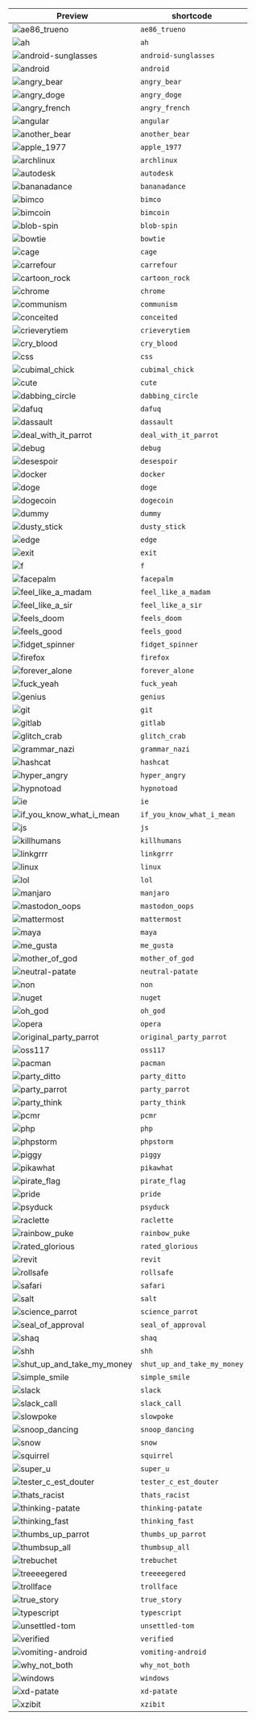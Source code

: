 | Preview | shortcode |
|---------|-----------|
| ![ae86_trueno](./output/ae86_trueno.jpg) | `ae86_trueno` |
| ![ah](./output/ah.png) | `ah` |
| ![android-sunglasses](./output/android-sunglasses.gif) | `android-sunglasses` |
| ![android](./output/android.png) | `android` |
| ![angry_bear](./output/angry_bear.png) | `angry_bear` |
| ![angry_doge](./output/angry_doge.png) | `angry_doge` |
| ![angry_french](./output/angry_french.png) | `angry_french` |
| ![angular](./output/angular.png) | `angular` |
| ![another_bear](./output/another_bear.png) | `another_bear` |
| ![apple_1977](./output/apple_1977.png) | `apple_1977` |
| ![archlinux](./output/archlinux.png) | `archlinux` |
| ![autodesk](./output/autodesk.png) | `autodesk` |
| ![bananadance](./output/bananadance.gif) | `bananadance` |
| ![bimco](./output/bimco.png) | `bimco` |
| ![bimcoin](./output/bimcoin.png) | `bimcoin` |
| ![blob-spin](./output/blob-spin.png) | `blob-spin` |
| ![bowtie](./output/bowtie.png) | `bowtie` |
| ![cage](./output/cage.png) | `cage` |
| ![carrefour](./output/carrefour.png) | `carrefour` |
| ![cartoon_rock](./output/cartoon_rock.png) | `cartoon_rock` |
| ![chrome](./output/chrome.png) | `chrome` |
| ![communism](./output/communism.jpg) | `communism` |
| ![conceited](./output/conceited.jpg) | `conceited` |
| ![crieverytiem](./output/crieverytiem.png) | `crieverytiem` |
| ![cry_blood](./output/cry_blood.png) | `cry_blood` |
| ![css](./output/css.png) | `css` |
| ![cubimal_chick](./output/cubimal_chick.png) | `cubimal_chick` |
| ![cute](./output/cute.png) | `cute` |
| ![dabbing_circle](./output/dabbing_circle.png) | `dabbing_circle` |
| ![dafuq](./output/dafuq.png) | `dafuq` |
| ![dassault](./output/dassault.jpg) | `dassault` |
| ![deal_with_it_parrot](./output/deal_with_it_parrot.gif) | `deal_with_it_parrot` |
| ![debug](./output/debug.png) | `debug` |
| ![desespoir](./output/desespoir.jpg) | `desespoir` |
| ![docker](./output/docker.png) | `docker` |
| ![doge](./output/doge.png) | `doge` |
| ![dogecoin](./output/dogecoin.png) | `dogecoin` |
| ![dummy](./output/dummy.png) | `dummy` |
| ![dusty_stick](./output/dusty_stick.png) | `dusty_stick` |
| ![edge](./output/edge.png) | `edge` |
| ![exit](./output/exit.png) | `exit` |
| ![f](./output/f.png) | `f` |
| ![facepalm](./output/facepalm.png) | `facepalm` |
| ![feel_like_a_madam](./output/feel_like_a_madam.png) | `feel_like_a_madam` |
| ![feel_like_a_sir](./output/feel_like_a_sir.png) | `feel_like_a_sir` |
| ![feels_doom](./output/feels_doom.png) | `feels_doom` |
| ![feels_good](./output/feels_good.png) | `feels_good` |
| ![fidget_spinner](./output/fidget_spinner.gif) | `fidget_spinner` |
| ![firefox](./output/firefox.png) | `firefox` |
| ![forever_alone](./output/forever_alone.png) | `forever_alone` |
| ![fuck_yeah](./output/fuck_yeah.png) | `fuck_yeah` |
| ![genius](./output/genius.png) | `genius` |
| ![git](./output/git.png) | `git` |
| ![gitlab](./output/gitlab.png) | `gitlab` |
| ![glitch_crab](./output/glitch_crab.png) | `glitch_crab` |
| ![grammar_nazi](./output/grammar_nazi.png) | `grammar_nazi` |
| ![hashcat](./output/hashcat.png) | `hashcat` |
| ![hyper_angry](./output/hyper_angry.png) | `hyper_angry` |
| ![hypnotoad](./output/hypnotoad.gif) | `hypnotoad` |
| ![ie](./output/ie.png) | `ie` |
| ![if_you_know_what_i_mean](./output/if_you_know_what_i_mean.png) | `if_you_know_what_i_mean` |
| ![js](./output/js.png) | `js` |
| ![killhumans](./output/killhumans.png) | `killhumans` |
| ![linkgrrr](./output/linkgrrr.png) | `linkgrrr` |
| ![linux](./output/linux.png) | `linux` |
| ![lol](./output/lol.png) | `lol` |
| ![manjaro](./output/manjaro.png) | `manjaro` |
| ![mastodon_oops](./output/mastodon_oops.png) | `mastodon_oops` |
| ![mattermost](./output/mattermost.jpg) | `mattermost` |
| ![maya](./output/maya.jpg) | `maya` |
| ![me_gusta](./output/me_gusta.png) | `me_gusta` |
| ![mother_of_god](./output/mother_of_god.png) | `mother_of_god` |
| ![neutral-patate](./output/neutral-patate.png) | `neutral-patate` |
| ![non](./output/non.png) | `non` |
| ![nuget](./output/nuget.png) | `nuget` |
| ![oh_god](./output/oh_god.png) | `oh_god` |
| ![opera](./output/opera.png) | `opera` |
| ![original_party_parrot](./output/original_party_parrot.gif) | `original_party_parrot` |
| ![oss117](./output/oss117.png) | `oss117` |
| ![pacman](./output/pacman.gif) | `pacman` |
| ![party_ditto](./output/party_ditto.gif) | `party_ditto` |
| ![party_parrot](./output/party_parrot.gif) | `party_parrot` |
| ![party_think](./output/party_think.png) | `party_think` |
| ![pcmr](./output/pcmr.png) | `pcmr` |
| ![php](./output/php.png) | `php` |
| ![phpstorm](./output/phpstorm.png) | `phpstorm` |
| ![piggy](./output/piggy.png) | `piggy` |
| ![pikawhat](./output/pikawhat.png) | `pikawhat` |
| ![pirate_flag](./output/pirate_flag.png) | `pirate_flag` |
| ![pride](./output/pride.png) | `pride` |
| ![psyduck](./output/psyduck.png) | `psyduck` |
| ![raclette](./output/raclette.png) | `raclette` |
| ![rainbow_puke](./output/rainbow_puke.jpg) | `rainbow_puke` |
| ![rated_glorious](./output/rated_glorious.jpg) | `rated_glorious` |
| ![revit](./output/revit.png) | `revit` |
| ![rollsafe](./output/rollsafe.png) | `rollsafe` |
| ![safari](./output/safari.png) | `safari` |
| ![salt](./output/salt.gif) | `salt` |
| ![science_parrot](./output/science_parrot.gif) | `science_parrot` |
| ![seal_of_approval](./output/seal_of_approval.png) | `seal_of_approval` |
| ![shaq](./output/shaq.png) | `shaq` |
| ![shh](./output/shh.png) | `shh` |
| ![shut_up_and_take_my_money](./output/shut_up_and_take_my_money.png) | `shut_up_and_take_my_money` |
| ![simple_smile](./output/simple_smile.png) | `simple_smile` |
| ![slack](./output/slack.png) | `slack` |
| ![slack_call](./output/slack_call.png) | `slack_call` |
| ![slowpoke](./output/slowpoke.jpg) | `slowpoke` |
| ![snoop_dancing](./output/snoop_dancing.gif) | `snoop_dancing` |
| ![snow](./output/snow.png) | `snow` |
| ![squirrel](./output/squirrel.png) | `squirrel` |
| ![super_u](./output/super_u.png) | `super_u` |
| ![tester_c_est_douter](./output/tester_c_est_douter.png) | `tester_c_est_douter` |
| ![thats_racist](./output/thats_racist.png) | `thats_racist` |
| ![thinking-patate](./output/thinking-patate.png) | `thinking-patate` |
| ![thinking_fast](./output/thinking_fast.png) | `thinking_fast` |
| ![thumbs_up_parrot](./output/thumbs_up_parrot.gif) | `thumbs_up_parrot` |
| ![thumbsup_all](./output/thumbsup_all.gif) | `thumbsup_all` |
| ![trebuchet](./output/trebuchet.jpg) | `trebuchet` |
| ![treeeegered](./output/treeeegered.png) | `treeeegered` |
| ![trollface](./output/trollface.png) | `trollface` |
| ![true_story](./output/true_story.png) | `true_story` |
| ![typescript](./output/typescript.png) | `typescript` |
| ![unsettled-tom](./output/unsettled-tom.jpg) | `unsettled-tom` |
| ![verified](./output/verified.png) | `verified` |
| ![vomiting-android](./output/vomiting-android.png) | `vomiting-android` |
| ![why_not_both](./output/why_not_both.jpg) | `why_not_both` |
| ![windows](./output/windows.png) | `windows` |
| ![xd-patate](./output/xd-patate.png) | `xd-patate` |
| ![xzibit](./output/xzibit.png) | `xzibit` |

